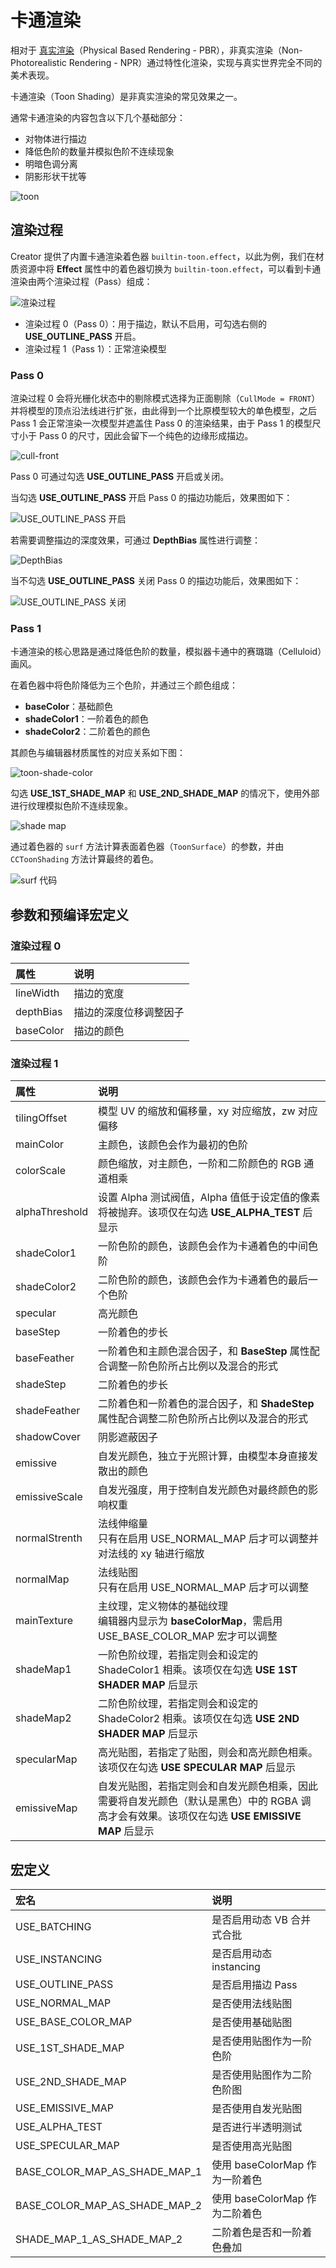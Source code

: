 # 卡通渲染

相对于 [真实渲染](effect-builtin-pbr.md)（Physical Based Rendering - PBR），非真实渲染（Non-Photorealistic Rendering - NPR）通过特性化渲染，实现与真实世界完全不同的美术表现。

卡通渲染（Toon Shading）是非真实渲染的常见效果之一。

通常卡通渲染的内容包含以下几个基础部分：

- 对物体进行描边
- 降低色阶的数量并模拟色阶不连续现象
- 明暗色调分离
- 阴影形状干扰等

![toon](img/toon.png)

## 渲染过程

Creator 提供了内置卡通渲染着色器 `builtin-toon.effect`，以此为例，我们在材质资源中将  **Effect** 属性中的着色器切换为 `builtin-toon.effect`，可以看到卡通渲染由两个渲染过程（Pass）组成：

![渲染过程](img/toon-pass.png)

- 渲染过程 0（Pass 0）：用于描边，默认不启用，可勾选右侧的 **USE_OUTLINE_PASS** 开启。
- 渲染过程 1（Pass 1）：正常渲染模型

### Pass 0

渲染过程 0 会将光栅化状态中的剔除模式选择为正面剔除（`CullMode = FRONT`）并将模型的顶点沿法线进行扩张，由此得到一个比原模型较大的单色模型，之后 Pass 1 会正常渲染一次模型并遮盖住 Pass 0 的渲染结果，由于 Pass 1 的模型尺寸小于 Pass 0 的尺寸，因此会留下一个纯色的边缘形成描边。

![cull-front](img/cull-front.png)

Pass 0 可通过勾选 **USE_OUTLINE_PASS** 开启或关闭。

当勾选 **USE_OUTLINE_PASS** 开启 Pass 0 的描边功能后，效果图如下：

![USE_OUTLINE_PASS 开启](img/outline-on.png)

若需要调整描边的深度效果，可通过 **DepthBias** 属性进行调整：

![DepthBias](img/toon-depth-bias.png)

当不勾选 **USE_OUTLINE_PASS** 关闭 Pass 0 的描边功能后，效果图如下：

![USE_OUTLINE_PASS 关闭](img/outline-off.png)

### Pass 1

卡通渲染的核心思路是通过降低色阶的数量，模拟器卡通中的赛璐璐（Celluloid）画风。

在着色器中将色阶降低为三个色阶，并通过三个颜色组成：

- **baseColor**：基础颜色
- **shadeColor1**：一阶着色的颜色
- **shadeColor2**：二阶着色的颜色

其颜色与编辑器材质属性的对应关系如下图：

![toon-shade-color](img/shade-color.png)

勾选 **USE_1ST_SHADE_MAP** 和 **USE_2ND_SHADE_MAP** 的情况下，使用外部进行纹理模拟色阶不连续现象。

![shade map](img/shade-map.png)

通过着色器的 `surf` 方法计算表面着色器（`ToonSurface`）的参数，并由 `CCToonShading` 方法计算最终的着色。

![surf 代码](img/toon-surf.png)

## 参数和预编译宏定义

### 渲染过程 0

| 属性         | 说明                                                              |
| :------------- | :---------------------------------------------------------------- |
| lineWidth | 描边的宽度
| depthBias | 描边的深度位移调整因子
| baseColor | 描边的颜色

### 渲染过程 1

| 属性         | 说明                                                              |
| :------------- | :---------------------------------------------------------------- |
| tilingOffset   | 模型 UV 的缩放和偏移量，xy 对应缩放，zw 对应偏移|
| mainColor      | 主颜色，该颜色会作为最初的色阶|
| colorScale     | 颜色缩放，对主颜色，一阶和二阶颜色的 RGB 通道相乘 |
| alphaThreshold | 设置 Alpha 测试阀值，Alpha 值低于设定值的像素将被抛弃。该项仅在勾选 **USE_ALPHA_TEST** 后显示 |
| shadeColor1    | 一阶色阶的颜色，该颜色会作为卡通着色的中间色阶 |
| shadeColor2    | 二阶色阶的颜色，该颜色会作为卡通着色的最后一个色阶 |
| specular       | 高光颜色 |
| baseStep       | 一阶着色的步长 |
| baseFeather    | 一阶着色和主颜色混合因子，和 **BaseStep** 属性配合调整一阶色阶所占比例以及混合的形式 |
| shadeStep      | 二阶着色的步长 |
| shadeFeather   | 二阶着色和一阶着色的混合因子，和 **ShadeStep** 属性配合调整二阶色阶所占比例以及混合的形式 |
| shadowCover    | 阴影遮蔽因子 |
| emissive       | 自发光颜色，独立于光照计算，由模型本身直接发散出的颜色  |
| emissiveScale  | 自发光强度，用于控制自发光颜色对最终颜色的影响权重 |
| normalStrenth  | 法线伸缩量<br>只有在启用 USE_NORMAL_MAP 后才可以调整并对法线的 xy 轴进行缩放|
| normalMap      | 法线贴图 <br>只有在启用 USE_NORMAL_MAP 后才可以调整 |
| mainTexture    | 主纹理，定义物体的基础纹理 <br> 编辑器内显示为 **baseColorMap**，需启用 USE_BASE_COLOR_MAP 宏才可以调整 |
| shadeMap1      | 一阶色阶纹理，若指定则会和设定的 ShadeColor1 相乘。该项仅在勾选 **USE 1ST SHADER MAP** 后显示 |
| shadeMap2      | 二阶色阶纹理，若指定则会和设定的 ShadeColor2 相乘。该项仅在勾选 **USE 2ND SHADER MAP** 后显示 |
| specularMap    | 高光贴图，若指定了贴图，则会和高光颜色相乘。该项仅在勾选 **USE SPECULAR MAP** 后显示 |
| emissiveMap    | 自发光贴图，若指定则会和自发光颜色相乘，因此需要将自发光颜色（默认是黑色）中的 RGBA 调高才会有效果。该项仅在勾选 **USE EMISSIVE MAP** 后显示 |

## 宏定义

| 宏名                          | 说明                      |
| :---------------------------- | :------------------------ |
| USE_BATCHING | 是否启用动态 VB 合并式合批 |
| USE_INSTANCING | 是否启用动态 instancing |
| USE_OUTLINE_PASS              | 是否启用描边 Pass         |
| USE_NORMAL_MAP                | 是否使用法线贴图          |
| USE_BASE_COLOR_MAP            | 是否使用基础贴图          |
| USE_1ST_SHADE_MAP             | 是否使用贴图作为一阶色阶 |
| USE_2ND_SHADE_MAP             | 是否使用贴图作为二阶色阶图 |
| USE_EMISSIVE_MAP              | 是否使用自发光贴图        |
| USE_ALPHA_TEST                | 是否进行半透明测试        |
| USE_SPECULAR_MAP              | 是否使用高光贴图        |
| BASE_COLOR_MAP_AS_SHADE_MAP_1 | 使用 baseColorMap 作为一阶着色 |
| BASE_COLOR_MAP_AS_SHADE_MAP_2 | 使用 baseColorMap 作为二阶着色 |
| SHADE_MAP_1_AS_SHADE_MAP_2    | 二阶着色是否和一阶着色叠加|
